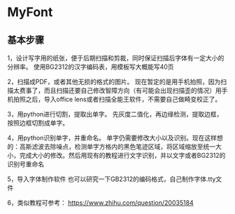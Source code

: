 # MyFont
## 基本步骤
1，设计写字用的纸张，便于后期扫描和剪裁，同时保证扫描后字体有一定大小的分辨率。
使用BG2312的汉字编码表，用模板写大概能写40页

2，扫描成PDF，或者其他无损的格式的图片。
现在暂定的是用手机拍照，因为扫描太费事了，而且扫描还要自己修改智障方向（有可能会出现扫描歪的情况）用手机拍照之后，导入office lens或者扫描全能王软件，不需要自己做畸变校正了。

3，用python进行切割，提取出单字。
先灰度二值化，再边缘检测，提取边框，按照边框切割成单字。

4，用python识别单字，并重命名。
单字仍需要修改大小以及识别。现在这样想的：高斯滤波去除噪点，检测单字方格内的黑色笔迹区域，将区域缩放至统一大小，完成大小的修改。然后用现有的教程进行文字识别，并以文字或者BG2312的识别号重命名

5，导入字体制作软件
也可以研究一下GB2312的编码格式，自己制作字体.tty文件

6，类似教程可参考：
https://www.zhihu.com/question/20035184